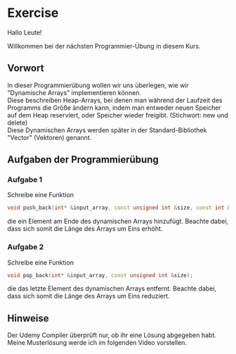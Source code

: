 # Exercise

Hallo Leute!

Willkommen bei der nächsten Programmier-Übung in diesem Kurs.

## Vorwort

In dieser Programmierübung wollen wir uns überlegen, wie wir "Dynamische Arrays" implementieren können.  
Diese beschreiben Heap-Arrays, bei denen man während der Laufzeit des Programms die Größe ändern kann, indem man entweder neuen Speicher auf dem Heap reserviert, oder Speicher wieder freigibt. (Stichwort: new und delete)  
Diese Dynamischen Arrays werden später in der Standard-Bibliothek "Vector" (Vektoren) genannt.

## Aufgaben der Programmierübung

### Aufgabe 1

Schreibe eine Funktion

```cpp
void push_back(int* &input_array, const unsigned int &size, const int &value);
```

die ein Element am Ende des dynamischen Arrays hinzufügt. Beachte dabei, dass sich somit die Länge des Arrays um Eins erhöht.

### Aufgabe 2

Schreibe eine Funktion

```cpp
void pop_back(int* &input_array, const unsigned int &size);
```

die das letzte Element des dynamischen Arrays entfernt. Beachte dabei, dass sich somit die Länge des Arrays um Eins reduziert.

## Hinweise

Der Udemy Compiler überprüft nur, ob ihr eine Lösung abgegeben habt.  
Meine Musterlösung werde ich im folgenden Video vorstellen.
